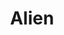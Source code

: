 ---
title: "Alien"

year: 1979

director: "Ridley Scott"

summary: "An interstellar delivery crew inspects a distress call from an abandoned planet, but they are too late. Because the title card of the movie took too long."

comment: "The best movie ever. A true work of art."

image: "https://media.giphy.com/media/l0MYL2SNbbztrug1y/giphy.gif"

imdb: "https://www.imdb.com/title/tt0078748/"

quotes:
---